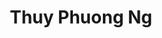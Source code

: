 ---
layout: album_gallery
resource: instagram
title: "Thuy Phuong Ng"
description: "Instagram albums of Thuy Phuong Ng</br>. Username: imphuon.g"
active: gallery
images:
- image_path: /imphuon.g/-1/20230301_184148_333466255_209784844929959_870494974932525911_n.jpg
  gallery-folder: /gallery/imphuon.g/-1/
  gallery-name: -1
  gallery-date: April 2025
- image_path: /imphuon.g/0/20250107_181501_473015174_600318055924538_5586355923978014686_n.jpg
  gallery-folder: /gallery/imphuon.g/0/
  gallery-name: 0
  gallery-date: April 2025
- image_path: /imphuon.g/1/20250318_170233_484780123_18391144537104936_7806131047716424451_n5.jpg
  gallery-folder: /gallery/imphuon.g/1/
  gallery-name: 1
  gallery-date: April 2025
- image_path: /imphuon.g/2/3.jpg
  gallery-folder: /gallery/imphuon.g/2/
  gallery-name: 2
  gallery-date: April 2025
- image_path: /imphuon.g/3/468309110_18374997880104936_5812415770358547958_n.jpg
  gallery-folder: /gallery/imphuon.g/3/
  gallery-name: 3
  gallery-date: April 2025
- image_path: /imphuon.g/4/20240829_180927_457361183_862032408858262_5167349175659543938_n.jpg
  gallery-folder: /gallery/imphuon.g/4/
  gallery-name: 4
  gallery-date: April 2025
- image_path: /imphuon.g/5/20250123_182256_474685370_18383222914104936_815970052302532791_n.jpg
  gallery-folder: /gallery/imphuon.g/5/
  gallery-name: 5
  gallery-date: April 2025
- image_path: /imphuon.g/6/20230217_183957_331515078_895224971803701_5591387997980889681_n.jpg
  gallery-folder: /gallery/imphuon.g/6/
  gallery-name: 6
  gallery-date: April 2025
---